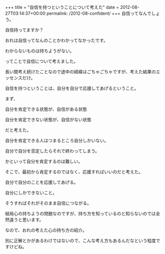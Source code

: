 +++
title = "自信を持つということについて考えた"
date = 2012-08-27T03:14:37+00:00
permalink: /2012-08-confident/
+++
自信ってなんでしょう。
  
自信持ってますか？ 

おれは自信ってなんのことかわかってなかったです。
  
わからないものは持ちようがない。
  
ってことで自信について考えました。
  
長い間考え続けたことなので途中の経緯はごちゃごちゃですが、考えた結果のエッセンスだけ。 

自信を持つということは、自分を自分で応援してあげるということ。 

まず、
  
自分を肯定できる状態が、自信がある状態
  
自分を肯定できない状態が、自信がない状態
  
だと考えた。 

自分を肯定できる人はつまるところ自分しかいない。
  
自分で自分を否定したらそれで終わってしまう。
  
かといって自分を肯定するのは難しい。
  
そこで、最初から肯定するのではなく、応援すればいいのだと考えた。
  
自分で自分のことを応援してあげる。
  
自分にしかできないこと。
  
そうすればそれがそのまま自信につながる。 

結局心の持ちようの問題なのですが、持ち方を知っているのと知らないのでは全然違うと思います。
  
なので、おれの考えた心の持ち方の紹介。
  
別に正解とかがあるわけではないので、こんな考え方もあるんだなという程度ですけどね。